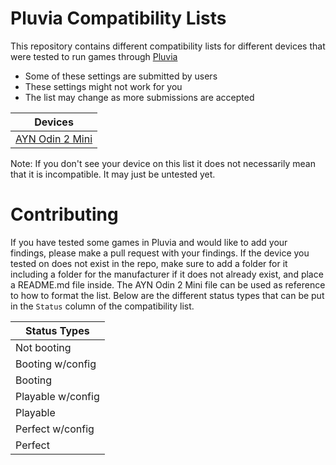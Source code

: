 # Pluvia Compatibility Lists
This repository contains different compatibility lists for different devices that were tested to run games through [Pluvia](https://github.com/oxters168/Pluvia)

- Some of these settings are submitted by users
- These settings might not work for you
- The list may change as more submissions are accepted

| Devices |
| --- |
| [AYN Odin 2 Mini](https://github.com/oxters168/PluviaCompat/tree/main/AYN/Odin%202%20Mini) |

Note: If you don't see your device on this list it does not necessarily mean that it is incompatible. It may just be untested yet.

# Contributing

If you have tested some games in Pluvia and would like to add your findings, please make a pull request with your findings. If the device you tested on does not exist in the repo, make sure to add a folder for it including a folder for the manufacturer if it does not already exist, and place a README.md file inside. The AYN Odin 2 Mini file can be used as reference to how to format the list. Below are the different status types that can be put in the `Status` column of the compatibility list.

| Status Types |
| --- |
| Not booting |
| Booting w/config |
| Booting |
| Playable w/config |
| Playable |
| Perfect w/config |
| Perfect |
